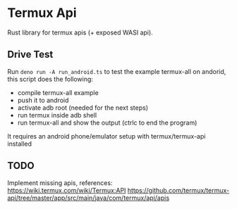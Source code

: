 # Termux Api

Rust library for termux apis (+ exposed WASI api).

## Drive Test

Run `deno run -A run_android.ts` to test the example termux-all on andorid, this script does the following:
- compile termux-all example
- push it to android
- activate adb root (needed for the next steps)
- run termux inside adb shell
- run termux-all and show the output (ctrlc to end the program)

It requires an android phone/emulator setup with termux/termux-api installed

## TODO

Implement missing apis, references: https://wiki.termux.com/wiki/Termux:API https://github.com/termux/termux-api/tree/master/app/src/main/java/com/termux/api/apis
